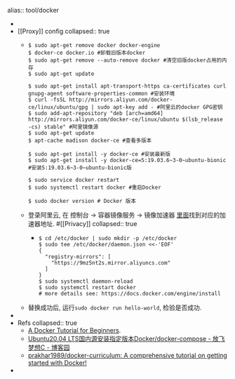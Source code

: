 alias:: tool/docker

-
- [[Proxy]] config
  collapsed:: true
  - ```shell
    $ sudo apt-get remove docker docker-engine 
    $ docker-ce docker.io #卸载旧版本docker
    $ sudo apt-get remove --auto-remove docker #清空旧版docker占用的内存
    $ sudo apt-get update  
    
    $ sudo apt-get install apt-transport-https ca-certificates curl gnupg-agent software-properties-common #安装环境
    $ curl -fsSL http://mirrors.aliyun.com/docker-ce/linux/ubuntu/gpg | sudo apt-key add - #阿里云的docker GPG密钥
    $ sudo add-apt-repository "deb [arch=amd64] http://mirrors.aliyun.com/docker-ce/linux/ubuntu $(lsb_release -cs) stable" #阿里镜像源
    $ sudo apt-get update
    $ apt-cache madison docker-ce #查看多版本
    
    $ sudo apt-get install -y docker-ce #安装最新版
    $ sudo apt-get install -y docker-ce=5:19.03.6~3-0~ubuntu-bionic #安装5:19.03.6~3-0~ubuntu-bionic版
    
    $ sudo service docker restart
    $ sudo systemctl restart docker #重启Docker
    
    $ sudo docker version # Docker 版本
    ```
  - 登录阿里云, 在 控制台 -> 容器镜像服务 -> 镜像加速器 [里面](https://cr.console.aliyun.com/cn-hangzhou/instances/mirrors)找到对应的加速器地址. #[[Privacy]]
    collapsed:: true
    - ```shell
      $ cd /etc/docker | sudo mkdir -p /etc/docker  
      $ sudo tee /etc/docker/daemon.json <<-'EOF'
      {
        "registry-mirrors": [
          "https://9mz5nt2s.mirror.aliyuncs.com"
        ]
      }
      $ sudo systemctl daemon-reload
      $ sudo systemctl restart docker
      # more details see: https://docs.docker.com/engine/install
      ```
  - 替换成功后, 运行`sudo docker run hello-world`, 检验是否成功.
-
- Refs
  collapsed:: true
  - [A Docker Tutorial for Beginners](https://docker-curriculum.com/#introduction).
  - [Ubuntu20.04 LTS国内源安装指定版本Docker/docker-compose - 放飞梦想C - 博客园](https://www.cnblogs.com/chengmf/p/13122013.html)
  - [prakhar1989/docker-curriculum: A comprehensive tutorial on getting started with Docker!](https://github.com/prakhar1989/docker-curriculum)
-
